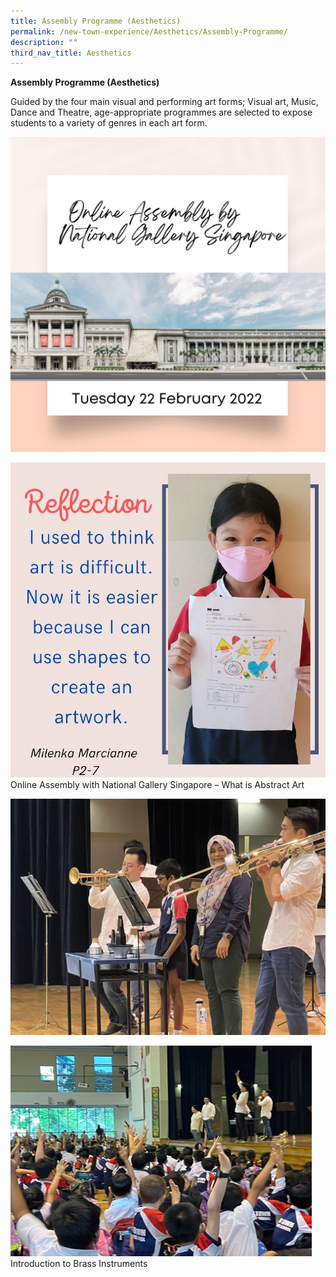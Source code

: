 ```yaml
---
title: Assembly Programme (Aesthetics)
permalink: /new-town-experience/Aesthetics/Assembly-Programme/
description: ""
third_nav_title: Aesthetics
---
```

**Assembly Programme (Aesthetics)**

Guided by the four main visual and performing art forms; Visual art, Music, Dance and Theatre, age-appropriate programmes are selected to expose students to a variety of genres in each art form.

![](/images/Art%20and%20Music/Assembly%20Programme/Assembly%20Programme%203%20(Cover).jpg)

![](/images/Art%20and%20Music/Assembly%20Programme/Assembly%20Programme%206%20Milenka%20Marcianne%20P2-7.png)
Online Assembly with National Gallery Singapore – What is Abstract Art

![](/images/Art%20and%20Music/Assembly%20Programme%20%201%20-%20Introduction%20to%20Brass%20instruments.jpg)

![](/images/Art%20and%20Music/Introduction%20to%20Brass%20Instruments%201.jpg)
Introduction to Brass Instruments